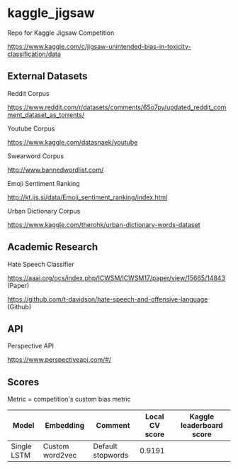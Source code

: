 # kaggle_jigsaw
Repo for Kaggle Jigsaw Competition

https://www.kaggle.com/c/jigsaw-unintended-bias-in-toxicity-classification/data

## External Datasets

Reddit Corpus

https://www.reddit.com/r/datasets/comments/65o7py/updated_reddit_comment_dataset_as_torrents/

Youtube Corpus

https://www.kaggle.com/datasnaek/youtube

Swearword Corpus

http://www.bannedwordlist.com/ 

Emoji Sentiment Ranking

http://kt.ijs.si/data/Emoji_sentiment_ranking/index.html 

Urban Dictionary Corpus

https://www.kaggle.com/therohk/urban-dictionary-words-dataset 

## Academic Research

Hate Speech Classifier 

https://aaai.org/ocs/index.php/ICWSM/ICWSM17/paper/view/15665/14843  (Paper)

https://github.com/t-davidson/hate-speech-and-offensive-language (Github)

## API

Perspective API

https://www.perspectiveapi.com/#/


## Scores

Metric = competition's custom bias metric

| Model | Embedding | Comment | Local CV score | Kaggle leaderboard score |
| --- | --- | --- | --- | --- |
| Single LSTM | Custom word2vec | Default stopwords | 0.9191 |  |

